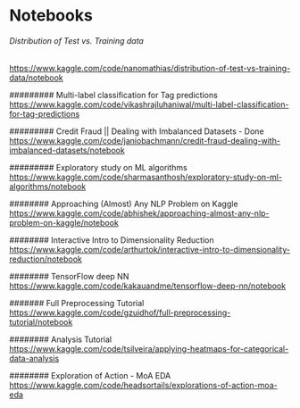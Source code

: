 # Notebooks

###### Distribution of Test vs. Training data 
https://www.kaggle.com/code/nanomathias/distribution-of-test-vs-training-data/notebook


######### Multi-label classification for Tag predictions
https://www.kaggle.com/code/vikashrajluhaniwal/multi-label-classification-for-tag-predictions


######### Credit Fraud || Dealing with Imbalanced Datasets - Done
https://www.kaggle.com/code/janiobachmann/credit-fraud-dealing-with-imbalanced-datasets/notebook


######### Exploratory study on ML algorithms
https://www.kaggle.com/code/sharmasanthosh/exploratory-study-on-ml-algorithms/notebook

######## Approaching (Almost) Any NLP Problem on Kaggle
https://www.kaggle.com/code/abhishek/approaching-almost-any-nlp-problem-on-kaggle/notebook

######## Interactive Intro to Dimensionality Reduction
https://www.kaggle.com/code/arthurtok/interactive-intro-to-dimensionality-reduction/notebook

######## TensorFlow deep NN
https://www.kaggle.com/code/kakauandme/tensorflow-deep-nn/notebook

#######  Full Preprocessing Tutorial
https://www.kaggle.com/code/gzuidhof/full-preprocessing-tutorial/notebook

######## Analysis Tutorial 
https://www.kaggle.com/code/tsilveira/applying-heatmaps-for-categorical-data-analysis

######## Exploration of Action - MoA EDA
https://www.kaggle.com/code/headsortails/explorations-of-action-moa-eda
